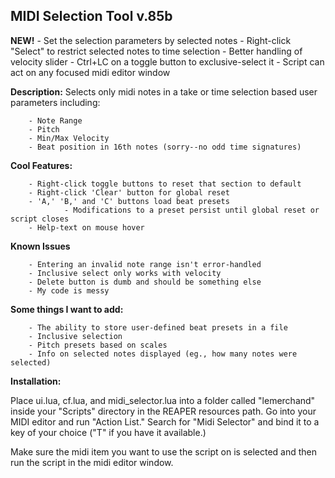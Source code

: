 
## MIDI Selection Tool v.85b


**NEW!**
		- Set the selection parameters by selected notes
		- Right-click "Select" to restrict selected notes to  time selection
		- Better handling of velocity slider
		- Ctrl+LC on a toggle button to exclusive-select it
		- Script can act on any focused midi editor window


**Description:**
Selects only midi notes in a take or time selection based user parameters including:
		
		- Note Range
		- Pitch
		- Min/Max Velocity 
		- Beat position in 16th notes (sorry--no odd time signatures)


**Cool Features:**

		- Right-click toggle buttons to reset that section to default
		- Right-click 'Clear' button for global reset 
		- 'A,' 'B,' and 'C' buttons load beat presets
			    - Modifications to a preset persist until global reset or script closes
		- Help-text on mouse hover

**Known Issues**

		- Entering an invalid note range isn't error-handled
		- Inclusive select only works with velocity
		- Delete button is dumb and should be something else
		- My code is messy

**Some things I want to add:**

		- The ability to store user-defined beat presets in a file 
		- Inclusive selection
		- Pitch presets based on scales
		- Info on selected notes displayed (eg., how many notes were selected)

**Installation:**

Place ui.lua, cf.lua, and midi_selector.lua into a folder called "lemerchand" inside your "Scripts" directory in the REAPER resources path. Go into your MIDI editor and run "Action List." Search for "Midi Selector" and bind it to a key of your choice ("T" if you have it available.)

Make sure the midi item you want to use the script on is selected and then run the script in the midi editor window.